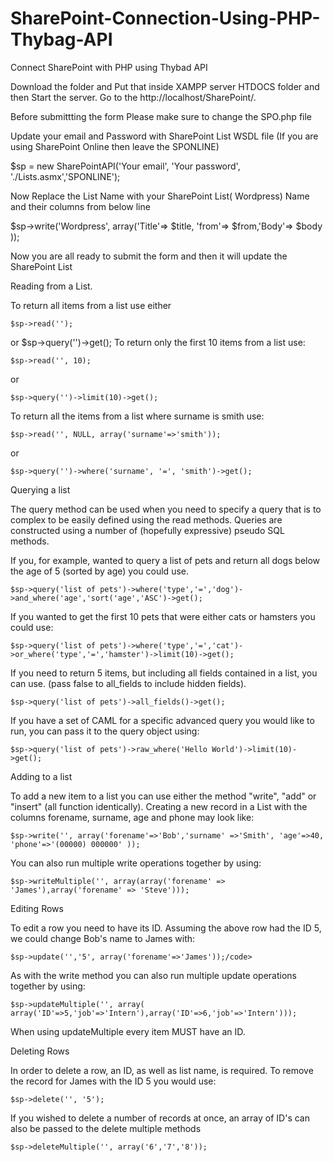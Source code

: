 # SharePoint-Connection-Using-PHP-Thybag-API
Connect SharePoint with PHP using Thybad API


Download the folder and Put that inside XAMPP server HTDOCS folder and then Start the server.
Go to the http://localhost/SharePoint/. 

Before submittting the form Please make sure to change the SPO.php file 

Update your email and Password with SharePoint List WSDL file (If you are using SharePoint Online then leave the SPONLINE)

$sp = new SharePointAPI('Your email', 'Your password', './Lists.asmx','SPONLINE');

Now Replace the List Name with your SharePoint List( Wordpress) Name and their columns from below line

$sp->write('Wordpress', array('Title'=> $title, 'from'=> $from,'Body'=> $body ));


Now you are all ready to submit the form and then it will update the SharePoint List 


Reading from a List.

To return all items from a list use either

    $sp->read('');
or
    $sp->query('')->get();
To return only the first 10 items from a list use:

    $sp->read('', 10);
or

    $sp->query('')->limit(10)->get();
To return all the items from a list where surname is smith use:

    $sp->read('', NULL, array('surname'=>'smith'));
or

    $sp->query('')->where('surname', '=', 'smith')->get();
Querying a list

The query method can be used when you need to specify a query that is to complex to be easily defined using the read methods. Queries are constructed using a number of (hopefully expressive) pseudo SQL methods.

If you, for example, wanted to query a list of pets and return all dogs below the age of 5 (sorted by age) you could use.


    $sp->query('list of pets')->where('type','=','dog')->and_where('age','sort('age','ASC')->get();
If you wanted to get the first 10 pets that were either cats or hamsters you could use:

    $sp->query('list of pets')->where('type','=','cat')->or_where('type','=','hamster')->limit(10)->get();
If you need to return 5 items, but including all fields contained in a list, you can use. (pass false to all_fields to include hidden fields).

    $sp->query('list of pets')->all_fields()->get();
If you have a set of CAML for a specific advanced query you would like to run, you can pass it to the query object using:

    $sp->query('list of pets')->raw_where('Hello World')->limit(10)->get();
Adding to a list

To add a new item to a list you can use either the method "write", "add" or "insert" (all function identically). Creating a new record in a List with the columns forename, surname, age and phone may look like:

    $sp->write('', array('forename'=>'Bob','surname' =>'Smith', 'age'=>40, 'phone'=>'(00000) 000000' ));
You can also run multiple write operations together by using:

    $sp->writeMultiple('', array(array('forename' => 'James'),array('forename' => 'Steve')));
Editing Rows

To edit a row you need to have its ID. Assuming the above row had the ID 5, we could change Bob's name to James with:

    $sp->update('','5', array('forename'=>'James'));/code>


As with the write method you can also run multiple update operations together by using:



    $sp->updateMultiple('', array(    array('ID'=>5,'job'=>'Intern'),array('ID'=>6,'job'=>'Intern')));


When using updateMultiple every item MUST have an ID.



Deleting Rows



In order to delete a row, an ID, as well as list name, is required. To remove the record for James with the ID 5 you would use:



    $sp->delete('', '5');


If you wished to delete a number of records at once, an array of ID's can also be passed to the delete multiple methods



    $sp->deleteMultiple('', array('6','7','8'));
